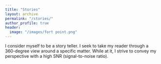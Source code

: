 ```yaml
---
title: "Stories"
layout: archive
permalink: "/stories/"
author_profile: true
header:
  image: "/images/fort point.png"
---
```


I consider myself to be a story teller.
I seek to take my reader through a 360-degree view around a specific matter.
While at it, I strive to convey my perspective with a high SNR (signal-to-noise ratio).
